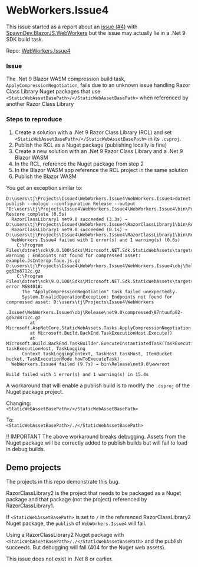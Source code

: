 # WebWorkers.Issue4

This issue started as a report about an [issue (#4)](https://github.com/LostBeard/SpawnDev.BlazorJS.WebWorkers/issues/4) with [SpawnDev.BlazorJS.WebWorkers](https://github.com/LostBeard/SpawnDev.BlazorJS.WebWorkers) but the issue may actually lie in a .Net 9 SDK build task.

Repo: [WebWorkers.Issue4](https://github.com/LostBeard/WebWorkers.Issue4)

### Issue 
The .Net 9 Blazor WASM compression build task, `ApplyCompressionNegotiation`, fails due to an unknown issue handling Razor Class Library Nuget packages that use `<StaticWebAssetBasePath>/</StaticWebAssetBasePath>` when referenced by another Razor Class Library

### Steps to reproduce
1. Create a solution with a .Net 9 Razor Class Library (RCL) and set `<StaticWebAssetBasePath>/</StaticWebAssetBasePath>` in its `.csproj`.
2. Publish the RCL as a Nuget package (publishing locally is fine)
3. Create a new solution with an .Net 9 Razor Class Library and a .Net 9 Blazor WASM
4. In the RCL, reference the Nuget package from step 2
5. In the Blazor WASM app reference the RCL project in the same solution
6. Publish the Blazor WASM

You get an exception similar to:  
```
D:\users\tj\Projects\Issue4\WebWorkers.Issue4\WebWorkers.Issue4>dotnet publish --nologo --configuration Release --output "D:\users\tj\Projects\Issue4\WebWorkers.Issue4\WebWorkers.Issue4\bin\Publish\"
Restore complete (0.5s)
  RazorClassLibrary1 net9.0 succeeded (3.3s) → D:\users\tj\Projects\Issue4\WebWorkers.Issue4\RazorClassLibrary1\bin\Release\net9.0\RazorClassLibrary1.dll
  RazorClassLibrary1 net9.0 succeeded (0.1s) → D:\users\tj\Projects\Issue4\WebWorkers.Issue4\RazorClassLibrary1\bin\Release\net9.0\RazorClassLibrary1.dll
  WebWorkers.Issue4 failed with 1 error(s) and 1 warning(s) (0.6s)
    C:\Program Files\dotnet\sdk\9.0.100\Sdks\Microsoft.NET.Sdk.StaticWebAssets\targets\Microsoft.NET.Sdk.StaticWebAssets.Compression.targets(323,5): warning : Endpoints not found for compressed asset: example.JsInterop.faux.js.gz D:\users\tj\Projects\Issue4\WebWorkers.Issue4\WebWorkers.Issue4\obj\Release\net9.0\compressed\87ntuufp02-gq62o8712c.gz
    C:\Program Files\dotnet\sdk\9.0.100\Sdks\Microsoft.NET.Sdk.StaticWebAssets\targets\Microsoft.NET.Sdk.StaticWebAssets.Compression.targets(323,5): error MSB4018:
      The "ApplyCompressionNegotiation" task failed unexpectedly.
      System.InvalidOperationException: Endpoints not found for compressed asset: D:\users\tj\Projects\Issue4\WebWorkers
      .Issue4\WebWorkers.Issue4\obj\Release\net9.0\compressed\87ntuufp02-gq62o8712c.gz
         at Microsoft.AspNetCore.StaticWebAssets.Tasks.ApplyCompressionNegotiation.Execute()
         at Microsoft.Build.BackEnd.TaskExecutionHost.Execute()
         at Microsoft.Build.BackEnd.TaskBuilder.ExecuteInstantiatedTask(TaskExecutionHost taskExecutionHost, TaskLogging
      Context taskLoggingContext, TaskHost taskHost, ItemBucket bucket, TaskExecutionMode howToExecuteTask)
  WebWorkers.Issue4 failed (9.7s) → bin\Release\net9.0\wwwroot

Build failed with 1 error(s) and 1 warning(s) in 15.4s
```

A workaround that will enable a publish build is to modify the `.csproj` of the Nuget package project.  

Changing:  
`<StaticWebAssetBasePath>/</StaticWebAssetBasePath>`  

To:  
`<StaticWebAssetBasePath>/./</StaticWebAssetBasePath>`  

!! IMPORTANT
The above workaround breaks debugging. Assets from the Nuget package will be correctly added to publish builds but will fail to load in debug builds.

## Demo projects
The projects in this repo demonstrate this bug. 

RazorClassLibrary2 is the project that needs to be packaged as a Nuget package and that package (not the project) referenced by RazorClassLibrary1. 

If `<StaticWebAssetBasePath>` is set to `/` in the referenced RazorClassLibrary2 Nuget package, the `publish` of `WebWorkers.Issue4` will fail. 

Using a RazorClassLibrary2 Nuget package with  `<StaticWebAssetBasePath>/./</StaticWebAssetBasePath>` and the publish succeeds. But debugging will fail (404 for the Nuget web assets).

This issue does not exist in .Net 8 or earlier.
